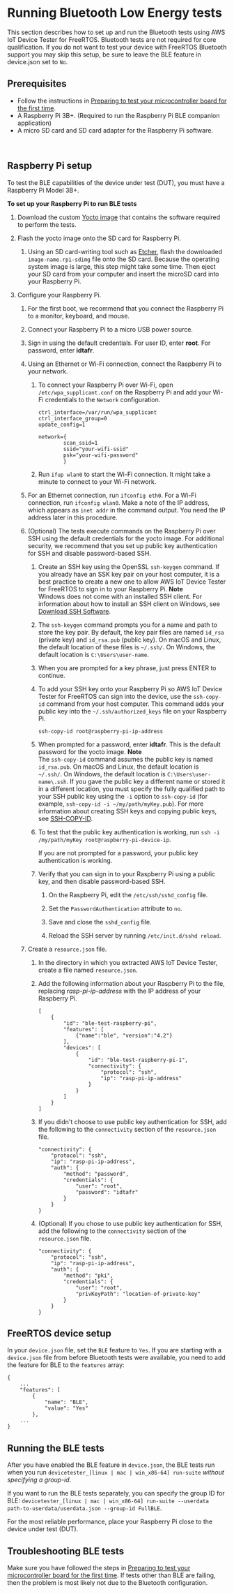 # Running Bluetooth Low Energy tests<a name="afr-bridgekeeper-dt-bt"></a>

This section describes how to set up and run the Bluetooth tests using AWS IoT Device Tester for FreeRTOS\. Bluetooth tests are not required for core qualification\. If you do not want to test your device with FreeRTOS Bluetooth support you may skip this setup, be sure to leave the BLE feature in device\.json set to `No`\.

## Prerequisites<a name="dt-bt-prereq"></a>
+ Follow the instructions in [Preparing to test your microcontroller board for the first time](qual-steps.md)\.
+ A Raspberry Pi 3B\+\. \(Required to run the Raspberry Pi BLE companion application\)
+ A micro SD card and SD card adapter for the Raspberry Pi software\.

 

## Raspberry Pi setup<a name="dt-bt-pi-setup"></a>

To test the BLE capabilities of the device under test \(DUT\), you must have a Raspberry Pi Model 3B\+\.

**To set up your Raspberry Pi to run BLE tests**

1. Download the custom [Yocto image](https://d232ctwt5kahio.cloudfront.net/afr/IDT_AFR_BLE_RaspberryPi_1.0.0.rpi-sdimg) that contains the software required to perform the tests\.

1. Flash the yocto image onto the SD card for Raspberry Pi\.

   1. Using an SD card\-writing tool such as [Etcher](https://www.balena.io/etcher), flash the downloaded `image-name.rpi-sdimg` file onto the SD card\. Because the operating system image is large, this step might take some time\. Then eject your SD card from your computer and insert the microSD card into your Raspberry Pi\.

1. Configure your Raspberry Pi\.

   1. For the first boot, we recommend that you connect the Raspberry Pi to a monitor, keyboard, and mouse\.

   1. Connect your Raspberry Pi to a micro USB power source\.

   1. Sign in using the default credentials\. For user ID, enter **root**\. For password, enter **idtafr**\.

   1. Using an Ethernet or Wi\-Fi connection, connect the Raspberry Pi to your network\.

      1. To connect your Raspberry Pi over Wi\-Fi, open `/etc/wpa_supplicant.conf` on the Raspberry Pi and add your Wi\-Fi credentials to the `Network` configuration\.

         ```
         ctrl_interface=/var/run/wpa_supplicant
         ctrl_interface_group=0
         update_config=1
         
         network={
                 scan_ssid=1
                 ssid="your-wifi-ssid"
                 psk="your-wifi-password"
                 }
         ```

      1. Run `ifup wlan0` to start the Wi\-Fi connection\. It might take a minute to connect to your Wi\-Fi network\.

   1. For an Ethernet connection, run `ifconfig eth0`\. For a Wi\-Fi connection, run `ifconfig wlan0`\. Make a note of the IP address, which appears as `inet addr` in the command output\. You need the IP address later in this procedure\.

   1. \(Optional\) The tests execute commands on the Raspberry Pi over SSH using the default credentials for the yocto image\. For additional security, we recommend that you set up public key authentication for SSH and disable password\-based SSH\.

      1. Create an SSH key using the OpenSSL `ssh-keygen` command\. If you already have an SSK key pair on your host computer, it is a best practice to create a new one to allow AWS IoT Device Tester for FreeRTOS to sign in to your Raspberry Pi\.
**Note**  
Windows does not come with an installed SSH client\. For information about how to install an SSH client on Windows, see [Download SSH Software](hhttps://www.ssh.com/ssh/#sec-Download-client-software)\.

      1. The `ssh-keygen` command prompts you for a name and path to store the key pair\. By default, the key pair files are named `id_rsa` \(private key\) and `id_rsa.pub` \(public key\)\. On macOS and Linux, the default location of these files is `~/.ssh/`\. On Windows, the default location is `C:\Users\user-name`\.

      1. When you are prompted for a key phrase, just press ENTER to continue\.

      1. To add your SSH key onto your Raspberry Pi so AWS IoT Device Tester for FreeRTOS can sign into the device, use the `ssh-copy-id` command from your host computer\. This command adds your public key into the `~/.ssh/authorized_keys` file on your Raspberry Pi\.

         `ssh-copy-id root@raspberry-pi-ip-address`

      1. When prompted for a password, enter **idtafr**\. This is the default password for the yocto image\.
**Note**  
The `ssh-copy-id` command assumes the public key is named `id_rsa.pub`\. On macOS and Linux, the default location is ` ~/.ssh/`\. On Windows, the default location is `C:\Users\user-name\.ssh`\. If you gave the public key a different name or stored it in a different location, you must specify the fully qualified path to your SSH public key using the `-i` option to `ssh-copy-id` \(for example, `ssh-copy-id -i ~/my/path/myKey.pub`\)\. For more information about creating SSH keys and copying public keys, see [SSH\-COPY\-ID](https://www.ssh.com/ssh/copy-id)\.

      1. To test that the public key authentication is working, run `ssh -i /my/path/myKey root@raspberry-pi-device-ip`\.

         If you are not prompted for a password, your public key authentication is working\.

      1. Verify that you can sign in to your Raspberry Pi using a public key, and then disable password\-based SSH\.

         1. On the Raspberry Pi, edit the `/etc/ssh/sshd_config` file\.

         1. Set the `PasswordAuthentication` attribute to `no`\.

         1. Save and close the `sshd_config` file\.

         1. Reload the SSH server by running `/etc/init.d/sshd reload`\.

   1. Create a `resource.json` file\.

      1. In the directory in which you extracted AWS IoT Device Tester, create a file named `resource.json`\.

      1. Add the following information about your Raspberry Pi to the file, replacing *rasp\-pi\-ip\-address* with the IP address of your Raspberry Pi\.

         ```
         [
             {
                 "id": "ble-test-raspberry-pi",
                 "features": [
                     {"name":"ble", "version":"4.2"}
                 ],
                 "devices": [
                     {
                         "id": "ble-test-raspberry-pi-1",
                         "connectivity": {
                             "protocol": "ssh",
                             "ip": "rasp-pi-ip-address"
                         }
                     }
                 ]
             }
         ]
         ```

      1. If you didn't choose to use public key authentication for SSH, add the following to the `connectivity` section of the `resource.json` file\.

         ```
         "connectivity": {
             "protocol": "ssh",
             "ip": "rasp-pi-ip-address",
             "auth": {
                 "method": "password",
                 "credentials": {
                     "user": "root",
                     "password": "idtafr"
                 }
             }
         }
         ```

      1. \(Optional\) If you chose to use public key authentication for SSH, add the following to the `connectivity` section of the `resource.json` file\.

         ```
         "connectivity": {
             "protocol": "ssh",
             "ip": "rasp-pi-ip-address",
             "auth": {
                 "method": "pki",
                 "credentials": {
                     "user": "root",
                     "privKeyPath": "location-of-private-key"
                 }
             }
         }
         ```

## FreeRTOS device setup<a name="afr-device-setup"></a>

In your `device.json` file, set the `BLE` feature to `Yes`\. If you are starting with a `device.json` file from before Bluetooth tests were available, you need to add the feature for BLE to the `features` array:

```
{
    ...
    "features": [
        {
            "name": "BLE",
            "value": "Yes"
        },
    ...
}
```

## Running the BLE tests<a name="running-ble-test"></a>

After you have enabled the BLE feature in `device.json`, the BLE tests run when you run `devicetester_[linux | mac | win_x86-64] run-suite` *without specifying a group\-id*\.

If you want to run the BLE tests separately, you can specify the group ID for BLE: `devicetester_[linux | mac | win_x86-64] run-suite --userdata path-to-userdata/userdata.json --group-id FullBLE`\.

For the most reliable performance, place your Raspberry Pi close to the device under test \(DUT\)\.

## Troubleshooting BLE tests<a name="troubleshooting-ble"></a>

Make sure you have followed the steps in [Preparing to test your microcontroller board for the first time](qual-steps.md)\. If tests other than BLE are failing, then the problem is most likely not due to the Bluetooth configuration\.